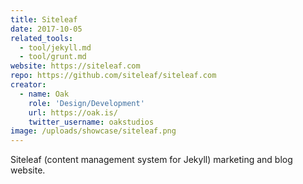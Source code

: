 ```yaml
---
title: Siteleaf
date: 2017-10-05
related_tools:
  - tool/jekyll.md
  - tool/grunt.md
website: https://siteleaf.com
repo: https://github.com/siteleaf/siteleaf.com
creator:
  - name: Oak
    role: 'Design/Development'
    url: https://oak.is/
    twitter_username: oakstudios
image: /uploads/showcase/siteleaf.png
---
```


Siteleaf (content management system for Jekyll) marketing and blog website.
